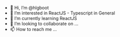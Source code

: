 - 👋 Hi, I’m @hlgboot
- 👀 I’m interested in ReactJS - Typescript in General
- 🌱 I’m currently learning ReactJS
- 💞️ I’m looking to collaborate on ...
- 📫 How to reach me ...
